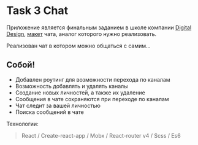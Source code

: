 # Task 3 Chat
Приложение является финальным заданием в школе компании [Digital Design](https://digdes.ru/), [макет](https://www.figma.com/file/fw7vBXDJdwgic01Nd9sAcg/Task3---Chat?node-id=0%3A1) чата, аналог которого нужно реализовать.

Реализован чат в котором можно общаться с самим... 

## Cобой! 

* Добавлен роутинг для  возможности перехода по каналам
* Возможность добавлять и удалять каналы
* Создание новых личностей, а также их удаление
* Сообщения в чате сохраняются при переходе по каналам
* Чат следит за вашей личностью 
* Поиска сообщений в чате

Технологии:
> React / Create-react-app / Mobx / React-router v4 / Scss / Es6
